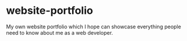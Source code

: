 # website-portfolio
My own website portfolio which I hope can showcase everything people need to know about me as a web developer.
